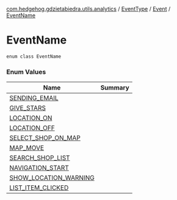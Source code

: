 [com.hedgehog.gdzietabiedra.utils.analytics](../../../index.md) / [EventType](../../index.md) / [Event](../index.md) / [EventName](./index.md)

# EventName

`enum class EventName`

### Enum Values

| Name | Summary |
|---|---|
| [SENDING_EMAIL](-s-e-n-d-i-n-g_-e-m-a-i-l.md) |  |
| [GIVE_STARS](-g-i-v-e_-s-t-a-r-s.md) |  |
| [LOCATION_ON](-l-o-c-a-t-i-o-n_-o-n.md) |  |
| [LOCATION_OFF](-l-o-c-a-t-i-o-n_-o-f-f.md) |  |
| [SELECT_SHOP_ON_MAP](-s-e-l-e-c-t_-s-h-o-p_-o-n_-m-a-p.md) |  |
| [MAP_MOVE](-m-a-p_-m-o-v-e.md) |  |
| [SEARCH_SHOP_LIST](-s-e-a-r-c-h_-s-h-o-p_-l-i-s-t.md) |  |
| [NAVIGATION_START](-n-a-v-i-g-a-t-i-o-n_-s-t-a-r-t.md) |  |
| [SHOW_LOCATION_WARNING](-s-h-o-w_-l-o-c-a-t-i-o-n_-w-a-r-n-i-n-g.md) |  |
| [LIST_ITEM_CLICKED](-l-i-s-t_-i-t-e-m_-c-l-i-c-k-e-d.md) |  |
